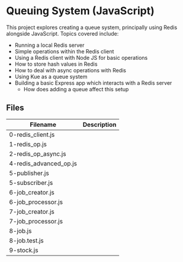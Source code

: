 # Queuing System (JavaScript)

This project explores creating a queue system, principally using Redis alongside JavaScript. Topics covered include:
  - Running a local Redis server
  - Simple operations within the Redis client
  - Using a Redis client with Node JS for basic operations
  - How to store hash values in Redis
  - How to deal with async operations with Redis
  - Using Kue as a queue system
  - Building a basic Express app which interacts with a Redis server
    - How does adding a queue affect this setup 

## Files

| Filename | Description |
| -------- | ----------- |
| 0-redis_client.js |  |
| 1-redis_op.js |  |
| 2-redis_op_async.js |  |
| 4-redis_advanced_op.js |  |
| 5-publisher.js |  |
| 5-subscriber.js |  |
| 6-job_creator.js |  |
| 6-job_processor.js |  |
| 7-job_creator.js |  |
| 7-job_processor.js |  |
| 8-job.js |  |
| 8-job.test.js |  |
| 9-stock.js |  |
